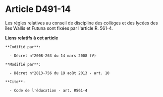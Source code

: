 # Article D491-14

Les règles relatives au conseil de discipline des collèges et des lycées des îles Wallis et Futuna sont fixées par l'article
R. 561-4.

**Liens relatifs à cet article**

	**Codifié par**:

	  - Décret n°2008-263 du 14 mars 2008 (V)

	**Modifié par**:

	  - Décret n°2013-756 du 19 août 2013 - art. 10

	**Cite**:

	  - Code de l'éducation - art. R561-4

